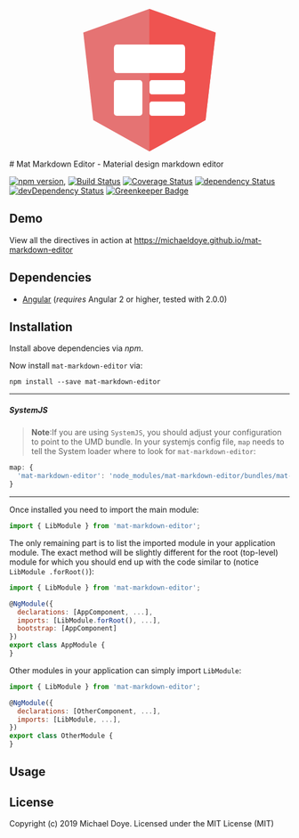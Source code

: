 <p style="text-align:center;">
<svg style="height:256px;width:256px;" xmlns="http://www.w3.org/2000/svg" viewBox="0 0 186 200"><defs><style>.cls-1{fill:#e57373;}.cls-2{fill:#ef5350;}.cls-3{fill:#fff;}</style></defs><title>forms</title><g id="Layer_2" data-name="Layer 2"><g id="Layer_1-2" data-name="Layer 1"><polygon class="cls-1" points="92.8 0 92.8 0 92.8 0 0 33.3 14 156.1 92.8 200 92.8 200 92.8 200 171.7 156.1 186 33.3 92.8 0"/><polygon class="cls-2" points="92.8 0 92.8 22.2 92.8 22.2 92.8 123.2 92.8 123.2 92.8 200 92.8 200 171.7 156.1 186 33.3 92.8 0"/><path class="cls-3" d="M138.7,90H47c-2.4,0-4-2.3-4-5.6V55.6c0-3.3,1.6-5.6,4-5.6h92.1c2.3,0,3.9,2.3,3.9,5.6V84.4C142.6,87.7,141,90,138.7,90Z"/><path class="cls-3" d="M139.8,120H96.3c-2,0-3.3-1.4-3.3-3.6V103.6c0-2.2,1.3-3.6,3.3-3.6h43.5c1.9,0,3.2,1.4,3.2,3.6v12.8A3.4,3.4,0,0,1,139.8,120Z"/><path class="cls-3" d="M139.8,150H96.3c-2,0-3.3-1.5-3.3-3.8V133.8c0-2.3,1.3-3.8,3.3-3.8h43.5c1.9,0,3.2,1.5,3.2,3.8v12.4C143,148.1,141.7,150,139.8,150Z"/><rect class="cls-3" x="43" y="100" width="40" height="50" rx="4" ry="4"/></g></g></svg>
</p>
# Mat Markdown Editor - Material design markdown editor

[![npm version](https://badge.fury.io/js/mat-markdown-editor.svg)](https://badge.fury.io/js/mat-markdown-editor),
[![Build Status](https://travis-ci.org/michaeldoye/mat-markdown-editor.svg?branch=master)](https://travis-ci.org/michaeldoye/mat-markdown-editor)
[![Coverage Status](https://coveralls.io/repos/github/michaeldoye/mat-markdown-editor/badge.svg?branch=master)](https://coveralls.io/github/michaeldoye/mat-markdown-editor?branch=master)
[![dependency Status](https://david-dm.org/michaeldoye/mat-markdown-editor/status.svg)](https://david-dm.org/michaeldoye/mat-markdown-editor)
[![devDependency Status](https://david-dm.org/michaeldoye/mat-markdown-editor/dev-status.svg?branch=master)](https://david-dm.org/michaeldoye/mat-markdown-editor#info=devDependencies)
[![Greenkeeper Badge](https://badges.greenkeeper.io/michaeldoye/mat-markdown-editor.svg)](https://greenkeeper.io/)

## Demo

View all the directives in action at https://michaeldoye.github.io/mat-markdown-editor

## Dependencies
* [Angular](https://angular.io) (*requires* Angular 2 or higher, tested with 2.0.0)

## Installation
Install above dependencies via *npm*. 

Now install `mat-markdown-editor` via:
```shell
npm install --save mat-markdown-editor
```

---
##### SystemJS
>**Note**:If you are using `SystemJS`, you should adjust your configuration to point to the UMD bundle.
In your systemjs config file, `map` needs to tell the System loader where to look for `mat-markdown-editor`:
```js
map: {
  'mat-markdown-editor': 'node_modules/mat-markdown-editor/bundles/mat-markdown-editor.umd.js',
}
```
---

Once installed you need to import the main module:
```js
import { LibModule } from 'mat-markdown-editor';
```
The only remaining part is to list the imported module in your application module. The exact method will be slightly
different for the root (top-level) module for which you should end up with the code similar to (notice ` LibModule .forRoot()`):
```js
import { LibModule } from 'mat-markdown-editor';

@NgModule({
  declarations: [AppComponent, ...],
  imports: [LibModule.forRoot(), ...],  
  bootstrap: [AppComponent]
})
export class AppModule {
}
```

Other modules in your application can simply import ` LibModule `:

```js
import { LibModule } from 'mat-markdown-editor';

@NgModule({
  declarations: [OtherComponent, ...],
  imports: [LibModule, ...], 
})
export class OtherModule {
}
```

## Usage



## License

Copyright (c) 2019 Michael Doye. Licensed under the MIT License (MIT)

